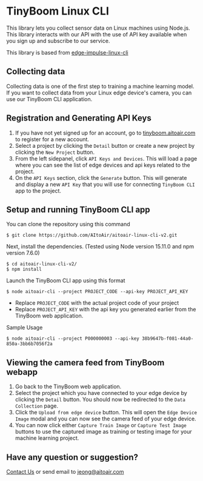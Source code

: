 # TinyBoom Linux CLI
This library lets you collect sensor data on Linux machines using Node.js.
This library interacts with our API with the use of API key available when you sign up and subscribe to our service.

This library is based from [edge-impulse-linux-cli](https://github.com/edgeimpulse/edge-impulse-linux-cli)

## Collecting data
Collecting data is one of the first step to training a machine learning model. If you want to collect data from your Linux edge device's camera, you can use our TinyBoom CLI application.

## Registration and Generating API Keys
1. If you have not yet signed up for an account, go to [tinyboom.aitoair.com](tinyboom.aitoair.com/signup) to register for a new account.
2. Select a project by clicking the `Detail` button or create a new project by clicking the `New Project` button.
3. From the left sidepanel, click `API Keys and Devices`. This will load a page where you can see the list of edge devices and api keys related to the project.
4. On the `API Keys` section, click the `Generate` button. This will generate and display a new `API Key` that you will use for connecting `TinyBoom CLI` app to the project.

## Setup and running TinyBoom CLI app
You can clone the repository using this command
```
$ git clone https://github.com/AItoAir/aitoair-linux-cli-v2.git
```

Next, install the dependencies. (Tested using Node version 15.11.0 and npm version 7.6.0)
```
$ cd aitoair-linux-cli-v2/
$ npm install
```
Launch the TinyBoom CLI app using this format
```
$ node aitoair-cli --project PROJECT_CODE --api-key PROJECT_API_KEY
```
- Replace `PROJECT_CODE` with the actual project code of your project
- Replace `PROJECT_API_KEY` with the api key you generated earlier from the TinyBoom web application.

Sample Usage
```
$ node aitoair-cli --project P000000003 --api-key 38b9647b-f081-44a0-850a-3bb6b7056f2a
```

## Viewing the camera feed from TinyBoom webapp
1. Go back to the TinyBoom web application.
2. Select the project which you have connected to your edge device by clicking the `Detail` button. You should now be redirected to the `Data Collection` page.
3. Click the `Upload from edge device` button. This will open the `Edge Device Image` modal and you can now see the camera feed of your edge device.
4. You can now click either `Capture Train Image` or `Capture Test Image` buttons to use the captured image as training or testing image for your machine learning project.

## Have any question or suggestion?
[Contact Us](https://aitoair.com/contact-us/) or send email to jeong@aitoair.com